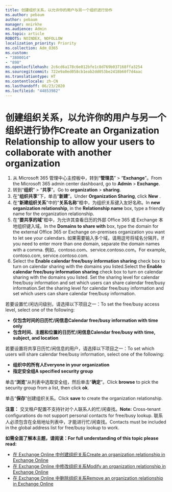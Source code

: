 ```yaml
---
title: 创建组织关系，以允许你的用户与另一个组织进行协作
ms.author: pebaum
author: pebaum
manager: mnirkhe
ms.audience: Admin
ms.topic: article
ROBOTS: NOINDEX, NOFOLLOW
localization_priority: Priority
ms.collection: Adm_O365
ms.custom:
- "3800014"
- "898"
ms.openlocfilehash: 2c6cd6a178c6e012bfe1c8d769b037168ffa3254
ms.sourcegitcommit: 722e9a0ed058cb1eab2dd053be2418b60f7d4aac
ms.translationtype: HT
ms.contentlocale: zh-CN
ms.lasthandoff: 06/23/2020
ms.locfileid: "44853982"
---
```

# <a name="create-an-organization-relationship-to-allow-your-users-to-collaborate-with-another-organization"></a><span data-ttu-id="ae4b4-102">创建组织关系，以允许你的用户与另一个组织进行协作</span><span class="sxs-lookup"><span data-stu-id="ae4b4-102">Create an Organization Relationship to allow your users to collaborate with another organization</span></span>

1. <span data-ttu-id="ae4b4-103">从 Microsoft 365 管理中心主控板中，转到“**管理员**” > “**Exchange**”。</span><span class="sxs-lookup"><span data-stu-id="ae4b4-103">From the Microsoft 365 admin center dashboard, go to **Admin** > **Exchange**.</span></span>
2. <span data-ttu-id="ae4b4-104">转到“**组织**” > “**共享**”。</span><span class="sxs-lookup"><span data-stu-id="ae4b4-104">Go to **organization** > **sharing**.</span></span>
3. <span data-ttu-id="ae4b4-105">在“**组织共享**”下，单击“**新建**”。</span><span class="sxs-lookup"><span data-stu-id="ae4b4-105">Under **Organization Sharing**, click **New** .</span></span>
4. <span data-ttu-id="ae4b4-106">在“**新建组织关系**”中的“**关系名称**”框中，为组织关系键入友好名称。</span><span class="sxs-lookup"><span data-stu-id="ae4b4-106">In **new organization relationship**, in the **Relationship name** box, type a friendly name for the organization relationship.</span></span>
5. <span data-ttu-id="ae4b4-107">在“**要共享的域**”框中，为允许其查看日历的外部 Office 365 或 Exchange 本地组织键入域。</span><span class="sxs-lookup"><span data-stu-id="ae4b4-107">In the **Domains to share with** box, type the domain for the external Office 365 or Exchange on-premises organization you want to let see your calendars.</span></span> <span data-ttu-id="ae4b4-108">如果需要输入多个域，请用逗号将域名分隔开。</span><span class="sxs-lookup"><span data-stu-id="ae4b4-108">If you need to enter more than one domain, separate the domain names with a comma.</span></span> <span data-ttu-id="ae4b4-109">例如，contoso.com、service.contoso.com。</span><span class="sxs-lookup"><span data-stu-id="ae4b4-109">For example, contoso.com, service.contoso.com.</span></span>
6. <span data-ttu-id="ae4b4-110">Select the **Enable calendar free/busy information sharing** check box to turn on calendar sharing with the domains you listed.</span><span class="sxs-lookup"><span data-stu-id="ae4b4-110">Select the **Enable calendar free/busy information sharing** check box to turn on calendar sharing with the domains you listed.</span></span> <span data-ttu-id="ae4b4-111">Set the sharing level for calendar free/busy information and set which users can share calendar free/busy information.</span><span class="sxs-lookup"><span data-stu-id="ae4b4-111">Set the sharing level for calendar free/busy information and set which users can share calendar free/busy information.</span></span>  

<span data-ttu-id="ae4b4-112">若要设置忙/闲访问级别，请选择以下项目之一：</span><span class="sxs-lookup"><span data-stu-id="ae4b4-112">To set the free/busy access level, select one of the following:</span></span>

- <span data-ttu-id="ae4b4-113">**仅包含时间的日历忙/闲信息**</span><span class="sxs-lookup"><span data-stu-id="ae4b4-113">**Calendar free/busy information with time only**</span></span>
- <span data-ttu-id="ae4b4-114">**包含时间、主题和位置的日历忙/闲信息**</span><span class="sxs-lookup"><span data-stu-id="ae4b4-114">**Calendar free/busy with time, subject, and location**</span></span>  

 <span data-ttu-id="ae4b4-115">若要设置将共享日历忙/闲信息的用户，请选择以下项目之一：</span><span class="sxs-lookup"><span data-stu-id="ae4b4-115">To set which users will share calendar free/busy information, select one of the following:</span></span>

- <span data-ttu-id="ae4b4-116">**组织中的所有人**</span><span class="sxs-lookup"><span data-stu-id="ae4b4-116">**Everyone in your organization**</span></span>
- <span data-ttu-id="ae4b4-117">**指定安全组**</span><span class="sxs-lookup"><span data-stu-id="ae4b4-117">**A specified security group**</span></span>  

<span data-ttu-id="ae4b4-118">单击“**浏览**”从列表中选取安全组，然后单击“**确定**”。</span><span class="sxs-lookup"><span data-stu-id="ae4b4-118">Click **browse** to pick the security group from a list, then click **ok**.</span></span>

<span data-ttu-id="ae4b4-119">单击“**保存**”创建组织关系。</span><span class="sxs-lookup"><span data-stu-id="ae4b4-119">Click **save** to create the organization relationship.</span></span>  

<span data-ttu-id="ae4b4-120">**注意：** 交叉租户配置不支持针对个人联系人的忙/闲查找。</span><span class="sxs-lookup"><span data-stu-id="ae4b4-120">**Note:** Cross-tenant configurations do not support personal contacts for free/busy lookup.</span></span> <span data-ttu-id="ae4b4-121">联系人必须包含在全局地址列表中，才能进行忙/闲查找。</span><span class="sxs-lookup"><span data-stu-id="ae4b4-121">Contacts must be included in the global address list for free/busy lookup to work.</span></span>

<span data-ttu-id="ae4b4-122">**如需全面了解本主题，请阅读：**</span><span class="sxs-lookup"><span data-stu-id="ae4b4-122">**For full understanding of this topic please read:**</span></span>

- [<span data-ttu-id="ae4b4-123">在 Exchange Online 中创建组织关系</span><span class="sxs-lookup"><span data-stu-id="ae4b4-123">Create an organization relationship in Exchange Online</span></span>](https://docs.microsoft.com/exchange/sharing/organization-relationships/create-an-organization-relationship)
- [<span data-ttu-id="ae4b4-124">在 Exchange Online 中修改组织关系</span><span class="sxs-lookup"><span data-stu-id="ae4b4-124">Modify an organization relationship in Exchange Online</span></span>](https://docs.microsoft.com/exchange/sharing/organization-relationships/modify-an-organization-relationship)
- [<span data-ttu-id="ae4b4-125">在 Exchange Online 中删除组织关系</span><span class="sxs-lookup"><span data-stu-id="ae4b4-125">Remove an organization relationship in Exchange Online</span></span>](https://docs.microsoft.com/exchange/sharing/organization-relationships/remove-an-organization-relationship)
